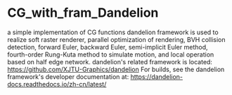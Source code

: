 # CG_with_fram_Dandelion
a simple implementation of CG functions
   dandelion framework is used to realize soft raster renderer, parallel optimization of rendering, BVH collision detection, forward Euler, backward Euler, semi-implicit Euler method, fourth-order Rung-Kuta method to simulate motion, and local operation based on half edge network.
dandelion's related framework is located: https://github.com/XJTU-Graphics/dandelion
For builds, see the dandelion framework's developer documentation at: https://dandelion-docs.readthedocs.io/zh-cn/latest/
